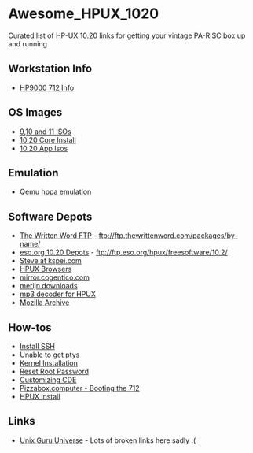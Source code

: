 # Awesome_HPUX_1020
Curated list of HP-UX 10.20 links for getting your vintage PA-RISC box up and running

## Workstation Info
- [HP9000 712 Info](https://www.openpa.net/systems/hp-9000_712.html)

## OS Images
- [9,10 and 11 ISOs](https://gopherproxy.meulie.net/xepb.org/1/unix/hpux/)
- [10.20 Core Install](https://archive.org/details/HPUX10.20InstallCoreOSForHP9000Series700December1999B378210456)
- [10.20 App Isos](https://archive.org/details/HPUX10.20ApplicationSoftwareForHP9000Series700December2001Disc3B378210521)

## Emulation
- [Qemu hppa emulation](https://astr0baby.wordpress.com/2019/04/28/running-hp-ux-11-11-on-qemu-system-hppa/)

## Software Depots
- [The Written Word FTP](ftp://ftp.thewrittenword.com/packages/by-name/) - ftp://ftp.thewrittenword.com/packages/by-name/
- [eso.org 10.20 Depots](ftp://ftp.eso.org/hpux/freesoftware/10.2/) - ftp://ftp.eso.org/hpux/freesoftware/10.2/
- [Steve at kspei.com](http://ftp.kspei.com/pub/steve/hp/10.20/)
- [HPUX Browsers](https://browsers.evolt.org/?ie/hpux)
- [mirror.cogentico.com](http://mirror.cogentco.com/pub/hpux/)
- [merijn downloads](https://www.hpux.ws/merijn/downloads.html)
- [mp3 decoder for HPUX](http://www.ccas.ru/brychkov/downloads.html)
- [Mozilla Archive](http://home.mcom.com/archives/)

## How-tos 
- [Install SSH](https://community.hpe.com/t5/System-Administration/Installing-SSH-OpenSSH-on-HP-UX-11-00-and-10-20/td-p/4350915#.XQfuErxKhjF)
- [Unable to get ptys](https://community.hpe.com/t5/System-Administration/Unable-to-get-pty/td-p/2585319#.XQfuYLxKhjF)
- [Kernel Installation](https://billsden.org/dsi/admin/hp/install.htm#hpkernel)
- [Reset Root Password](http://wiki-ux.info/wiki/How_to_reset_the_root_password)
- [Customizing CDE](https://flylib.com/books/en/4.313.1.130/1/)
- [Pizzabox.computer - Booting the 712](https://blog.pizzabox.computer/posts/booting-the-hp712/)
- [HPUX install](https://billsden.org/dsi/admin/hp/install.htm#hposinstall)

## Links
- [Unix Guru Universe](http://www.ugu.com/sui/ugu/show?I=hpux.ftp&F=1111111111&G=Y) - Lots of broken links here sadly :(
